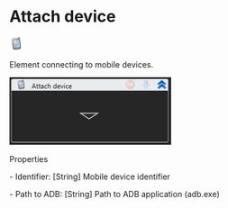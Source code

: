 # Attach device

![](<../../../.gitbook/assets/0 (95).png>)

Element connecting to mobile devices.

![](<../../../.gitbook/assets/1 (78).png>)

Properties

&#x20;\- Identifier: \[String] Mobile device identifier

&#x20;\- Path to ADB: \[String] Path to ADB application (adb.exe)
